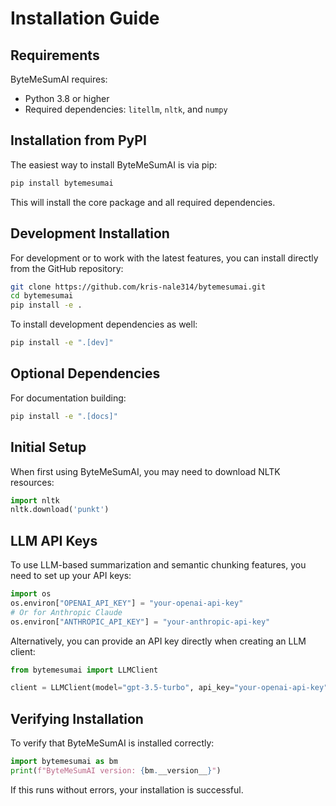# Installation Guide

## Requirements

ByteMeSumAI requires:

- Python 3.8 or higher
- Required dependencies: `litellm`, `nltk`, and `numpy`

## Installation from PyPI

The easiest way to install ByteMeSumAI is via pip:

```bash
pip install bytemesumai
```

This will install the core package and all required dependencies.

## Development Installation

For development or to work with the latest features, you can install directly from the GitHub repository:

```bash
git clone https://github.com/kris-nale314/bytemesumai.git
cd bytemesumai
pip install -e .
```

To install development dependencies as well:

```bash
pip install -e ".[dev]"
```

## Optional Dependencies

For documentation building:

```bash
pip install -e ".[docs]"
```

## Initial Setup

When first using ByteMeSumAI, you may need to download NLTK resources:

```python
import nltk
nltk.download('punkt')
```

## LLM API Keys

To use LLM-based summarization and semantic chunking features, you need to set up your API keys:

```python
import os
os.environ["OPENAI_API_KEY"] = "your-openai-api-key"
# Or for Anthropic Claude
os.environ["ANTHROPIC_API_KEY"] = "your-anthropic-api-key"
```

Alternatively, you can provide an API key directly when creating an LLM client:

```python
from bytemesumai import LLMClient

client = LLMClient(model="gpt-3.5-turbo", api_key="your-openai-api-key")
```

## Verifying Installation

To verify that ByteMeSumAI is installed correctly:

```python
import bytemesumai as bm
print(f"ByteMeSumAI version: {bm.__version__}")
```

If this runs without errors, your installation is successful.